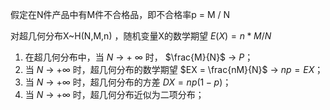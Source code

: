 假定在N件产品中有M件不合格品，即不合格率p = M / N

对超几何分布X~H(N,M,n) ，随机变量X的数学期望 $E(X) = n * M / N$

1. 在超几何分布中，当 $N$ $\to$ + $\infty$ 时， $\frac{M}{N}$ $\to$ $P$；
2. 当 $N$ $\to$ +$\infty$ 时，超几何分布的数学期望 $EX = \frac{nM}{N}$ $\to$ $np = EX$；
3. 当 $N$ $\to$ +$\infty$ 时，超几何分布的方差 $DX = np(1 - p)$；
4. 当 $N$ $\to$ +$\infty$ 时，超几何分布近似为二项分布；